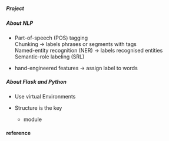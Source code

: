 ##### Project

##### About NLP
  * Part-of-speech (POS) tagging  
    Chunking -> labels phrases or segments with tags  
    Named-entity recognition (NER) -> labels recognised entities  
    Semantic-role labeling (SRL)  

  * hand-engineered features -> assign label to words 


##### About Flask and Python
  * Use virtual Environments 

  * Structure is the key
    - module

#### reference


